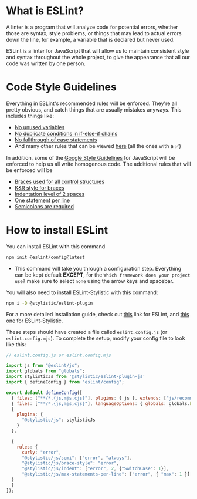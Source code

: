 # What is ESLint?
A linter is a program that will analyze code for potential errors, whether those are syntax, style problems, or things that may lead to actual errors down the line, for example, a variable that is declared but never used.

ESLint is a linter for JavaScript that will allow us to maintain consistent style and syntax throughout the whole project, to give the appearance that all our code was written by one person.
# Code Style Guidelines
Everything in ESLint's recommended rules will be enforced. They're all pretty obvious, and catch things that are usually mistakes anyways. This includes things like:
- [No unused variables](https://eslint.org/docs/latest/rules/no-unused-vars)
- [No duplicate conditions in if-else-if chains](https://eslint.org/docs/latest/rules/no-dupe-else-if)
- [No fallthrough of case statements](https://eslint.org/docs/latest/rules/no-fallthrough)
- And many other rules that can be viewed [here](https://eslint.org/docs/latest/rules/) (all the ones with a ✅)

In addition, some of the [Google Style Guidelines](https://google.github.io/styleguide/jsguide.html) for JavaScript will be enforced to help us all write homogenous code. The additional rules that will be enforced will be
- [Braces used for all control structures](https://google.github.io/styleguide/jsguide.html#formatting-braces-all)
- [K&R style for braces](https://google.github.io/styleguide/jsguide.html#formatting-nonempty-blocks)
- [Indentation level of 2 spaces](https://google.github.io/styleguide/jsguide.html#formatting-block-indentation)
- [One statement per line](https://google.github.io/styleguide/jsguide.html#formatting-one-statement-perline)
- [Semicolons are required](https://google.github.io/styleguide/jsguide.html#formatting-semicolons-are-required)
# How to install ESLint
You can install ESLint with this command
```sh
npm init @eslint/config@latest
```
- This command will take you through a configuration step. Everything can be kept default **EXCEPT**, for the `Which framework does your project use?` make sure to select `none` using the arrow keys and spacebar.

You will also need to install ESLint-Stylistic with this command:
```sh
npm i -D @stylistic/eslint-plugin
```

For a more detailed installation guide, check out [this](https://eslint.org/docs/latest/use/getting-started) link for ESLint, and [this one](https://eslint.style/packages/default)
for ESLint-Stylistic.

These steps should have created a file called `eslint.config.js` (or `eslint.config.mjs`). To complete the setup, modify your config file to look like this:
```js
// eslint.config.js or eslint.config.mjs

import js from "@eslint/js";
import globals from "globals";
import stylisticJs from '@stylistic/eslint-plugin-js'
import { defineConfig } from "eslint/config";  

export default defineConfig([
  { files: ["**/*.{js,mjs,cjs}"], plugins: { js }, extends: ["js/recommended"] },
  { files: ["**/*.{js,mjs,cjs}"], languageOptions: { globals: globals.browser } },
  { 
    plugins: {
      "@stylistic/js": stylisticJs
    }
  },

  {
    rules: {
      curly: "error",
      "@stylistic/js/semi": ["error", "always"],
      "@stylistic/js/brace-style": "error",
      "@stylistic/js/indent": ["error", 2, {"SwitchCase": 1}],
      "@stylistic/js/max-statements-per-line": ["error", { "max": 1 }]
  }
  }
]);
```